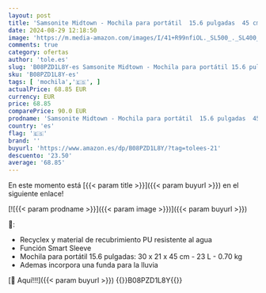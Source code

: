 ```yaml
---
layout: post
title: 'Samsonite Midtown - Mochila para portátil  15.6 pulgadas  45 cm - 23 L   Multicolor  Camo Grey '
date: 2024-08-29 12:18:50
image: 'https://m.media-amazon.com/images/I/41+R99nfiOL._SL500_._SL400_.jpg'
comments: true
category: ofertas
author: 'tole.es'
slug: 'B08PZD1L8Y-es Samsonite Midtown - Mochila para portátil 15.6 pulgadas 45...'
sku: 'B08PZD1L8Y-es'
tags: [ 'mochila','🇪🇸', ]
actualPrice: 68.85 EUR
currency: EUR
price: 68.85
comparePrice: 90.0 EUR
prodname: 'Samsonite Midtown - Mochila para portátil  15.6 pulgadas  45 cm - 23 L   Multicolor  Camo Grey '
country: 'es'
flag: '🇪🇸'
brand: ''
buyurl: 'https://www.amazon.es/dp/B08PZD1L8Y/?tag=tolees-21'
descuento: '23.50'
average: '68.85'
---
```


En este momento está [{{< param title >}}]({{< param buyurl >}}) en el siguiente enlace!

[![{{< param prodname >}}]({{< param image >}})]({{< param buyurl >}})

🔎:

- Recyclex y material de recubrimiento PU resistente al agua
- Función Smart Sleeve
- Mochila para portátil 15.6 pulgadas: 30 x 21 x 45 cm - 23 L - 0.70 kg
- Ademas incorpora una funda para la lluvia

[🛒 Aquí!!!]({{< param buyurl >}})
{{<world>}}B08PZD1L8Y{{</world>}}
